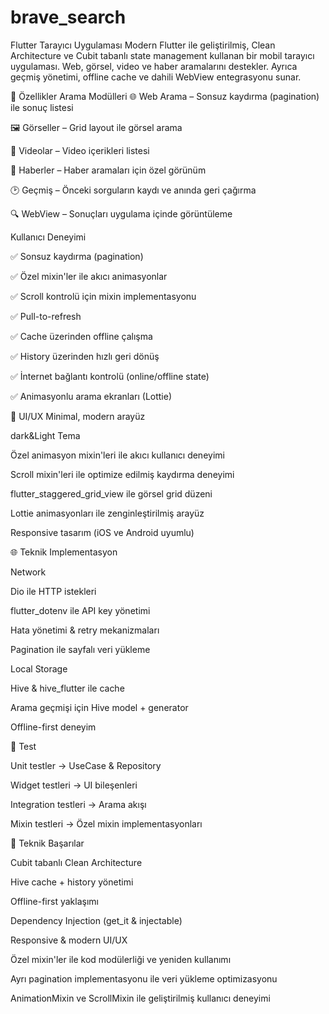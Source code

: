 # brave_search
 Flutter Tarayıcı Uygulaması
Modern Flutter ile geliştirilmiş, Clean Architecture ve Cubit tabanlı state management kullanan bir mobil tarayıcı uygulaması. Web, görsel, video ve haber aramalarını destekler. Ayrıca geçmiş yönetimi, offline cache ve dahili WebView entegrasyonu sunar.

📱 Özellikler
Arama Modülleri
🌐 Web Arama – Sonsuz kaydırma (pagination) ile sonuç listesi

🖼️ Görseller – Grid layout ile görsel arama

🎥 Videolar – Video içerikleri listesi

📰 Haberler – Haber aramaları için özel görünüm

🕑 Geçmiş – Önceki sorguların kaydı ve anında geri çağırma

🔍 WebView – Sonuçları uygulama içinde görüntüleme

Kullanıcı Deneyimi

✅ Sonsuz kaydırma (pagination)

✅ Özel mixin'ler ile akıcı animasyonlar

✅ Scroll kontrolü için mixin implementasyonu

✅ Pull-to-refresh

✅ Cache üzerinden offline çalışma

✅ History üzerinden hızlı geri dönüş

✅ İnternet bağlantı kontrolü (online/offline state)

✅ Animasyonlu arama ekranları (Lottie)

🎨 UI/UX
Minimal, modern arayüz

dark&Light Tema

Özel animasyon mixin'leri ile akıcı kullanıcı deneyimi

Scroll mixin'leri ile optimize edilmiş kaydırma deneyimi

flutter_staggered_grid_view ile görsel grid düzeni

Lottie animasyonları ile zenginleştirilmiş arayüz

Responsive tasarım (iOS ve Android uyumlu)


🌐 Teknik Implementasyon

Network

Dio ile HTTP istekleri

flutter_dotenv ile API key yönetimi

Hata yönetimi & retry mekanizmaları

Pagination ile sayfalı veri yükleme

Local Storage

Hive & hive_flutter ile cache

Arama geçmişi için Hive model + generator

Offline-first deneyim

🧪 Test

Unit testler → UseCase & Repository

Widget testleri → UI bileşenleri

Integration testleri → Arama akışı

Mixin testleri → Özel mixin implementasyonları

🎯 Teknik Başarılar

Cubit tabanlı Clean Architecture

Hive cache + history yönetimi

Offline-first yaklaşımı

Dependency Injection (get_it & injectable)

Responsive & modern UI/UX

Özel mixin'ler ile kod modülerliği ve yeniden kullanımı

Ayrı pagination implementasyonu ile veri yükleme optimizasyonu

AnimationMixin ve ScrollMixin ile geliştirilmiş kullanıcı deneyimi
